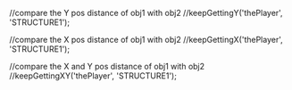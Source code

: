 <!-- positionSizeSet.js is not used yet -->
<!-- <script src = "./js/positionSizeSet.js"></script> -->

<!-- rowOfVideosOnlineStartSeconds.js is not used yet -->
<!-- <script src = "./js/rowOfVideosOnlineStartSeconds.js"></script> -->

<!--structuresGetInfo.js is not currently being used -->
<!-- <script src="./js/structuresGetInfo.js"></script> -->

//compare the Y pos distance of obj1 with obj2
//keepGettingY('thePlayer',  'STRUCTURE1');

//compare the X pos distance of obj1 with obj2
//keepGettingX('thePlayer',  'STRUCTURE1');

//compare the X and Y pos distance of obj1 with obj2
//keepGettingXY('thePlayer',  'STRUCTURE1');